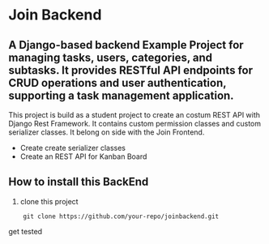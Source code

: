 # Join Backend

## A Django-based backend Example Project for managing tasks, users, categories, and subtasks. It provides RESTful API endpoints for CRUD operations and user authentication, supporting a task management application.


This project is build as a student project to create an costum REST API with Django Rest Framework. It contains custom permission classes and custom serializer classes. It belong on side with the Join Frontend. 

* Create create serializer classes
* Create an REST API for Kanban Board

## How to install this BackEnd

1. clone this project
```console
    git clone https://github.com/your-repo/joinbackend.git
```

get tested
